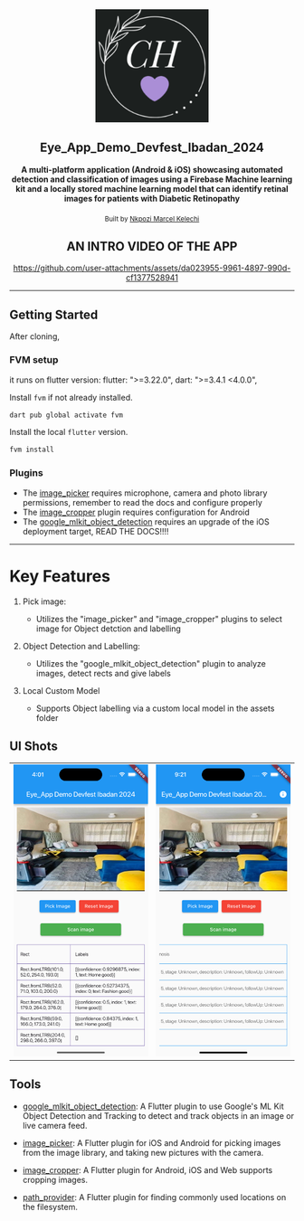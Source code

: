 <div align="center">
   <img src="./assets/logo.png" width="200" height="200" color="0xFF2676FC"/>

## Eye_App_Demo_Devfest_Ibadan_2024

<strong>A multi-platform application (Android & iOS) showcasing automated detection and classification of images using a Firebase Machine learning kit and a locally stored machine learning model that can identify retinal images for patients with Diabetic Retinopathy</strong>

<sub>Built by <a href="https://twitter.com/_Captured_Heart">Nkpozi Marcel Kelechi</a></sub>
<br />

## AN INTRO VIDEO OF THE APP


https://github.com/user-attachments/assets/da023955-9961-4897-990d-cf1377528941


</div>

---

## Getting Started

After cloning,

### FVM setup

it runs on flutter version: flutter: ">=3.22.0", dart: ">=3.4.1 <4.0.0",

Install `fvm` if not already installed.

```bash
dart pub global activate fvm
```

Install the local `flutter` version.

```bash
fvm install
```

### Plugins

- The [image_picker](https://pub.dev/packages/image_picker) requires microphone, camera and photo library permissions, remember to read the docs and configure properly
- The [image_cropper](https://pub.dev/packages/image_cropper) plugin requires configuration for Android
- The [google_mlkit_object_detection](https://pub.dev/packages/google_mlkit_object_detection) requires an upgrade of the iOS deployment target, READ THE DOCS!!!!

---

# Key Features

1. Pick image:

   - Utilizes the "image_picker" and "image_cropper" plugins to select image for Object detction and labelling

2. Object Detection and Labelling:

   - Utilizes the "google_mlkit_object_detection" plugin to analyze images, detect rects and give labels

3. Local Custom Model

   - Supports Object labelling via a custom local model in the assets folder

## UI Shots

<div style="text-align: center">
  <table>
    <tr>
      <td style="text-align: center">
        <img src="screenshots/portrait_1.png" width="800" />
      </td>
      <td style="text-align: center">
        <img src="screenshots/portrait_2.png" width="800" />
      </td>
    </tr>
  </table>
</div>

## Tools

- [google_mlkit_object_detection](https://pub.dev/packages/google_mlkit_object_detection): A Flutter plugin to use Google's ML Kit Object Detection and Tracking to detect and track objects in an image or live camera feed.

- [image_picker](https://pub.dev/packages/image_picker): A Flutter plugin for iOS and Android for picking images from the image library, and taking new pictures with the camera.

- [image_cropper](https://pub.dev/packages/image_cropper): A Flutter plugin for Android, iOS and Web supports cropping images.

- [path_provider](https://pub.dev/packages/path_provider): A Flutter plugin for finding commonly used locations on the filesystem.
